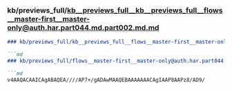 ### kb/previews_full/kb__previews_full__kb__previews_full__flows__master-first__master-only@auth.har.part044.md.part002.md.md

```md
### kb/previews_full/kb__previews_full__flows__master-first__master-only@auth.har.part044.md.part002.md

```md
### kb/previews_full/flows__master-first__master-only@auth.har.part044.md (part 002)

```md
v4AAQACAAICAgABAQEA////AP7+/gADAwMAAQEBAAAAAAACAgIAAP8AAPz8/AD9/
```

```

```

```
